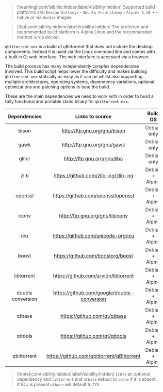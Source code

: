 > [!warning|iconVisibility:hidden|labelVisibility:hidden] Supported build platforms are: `Debian Bullseye` - `Ubuntu Focal|Jammy` - `Alpine 3.10 +` - native or via `docker` images

> [!tip|iconVisibility:hidden|labelVisibility:hidden] The preferred and recommended build platform is Alpine Linux and the recommended method is via docker.

`qbittorrent-nox` is a build of qBittorrent that does not include the desktop components. Instead it is used via the Linux command line and comes with a built in Qt web interface. The web interface is accessed via a browser.

The build process has many independently complex dependencies involved. This build script helps lower the difficulty and makes building `qbittorrent-nox` statically as easy as it can be whilst also supporting multiple architectures, operating systems, dependency variations, optional optimizations and patching options to tune the build.

These are the main dependencies we need to work with in order to build a fully functional and portable static binary for `qbittorrent-nox`.

|   Dependencies    |               Links to source                |    Build OS     | Requirements |
| :---------------: | :------------------------------------------: | :-------------: | :----------: |
|       bison       |         http://ftp.gnu.org/gnu/bison         |   Debian only   |   required   |
|       gawk        |         http://ftp.gnu.org/gnu/gawk          |   Debian only   |   required   |
|       glibc       |         http://ftp.gnu.org/gnu/libc          |   Debian only   |   required   |
|       zlib        |     <https://github.com/zlib-ng/zlib-ng>     | Debian + Alpine |   required   |
|      openssl      |     <https://github.com/openssl/openssl>     | Debian + Alpine |   required   |
|       iconv       |       http://ftp.gnu.org/gnu/libiconv        | Debian + Alpine |   required   |
|        icu        |      https://github.com/unicode-org/icu      | Debian + Alpine |   optional   |
|       boost       |     <https://github.com/boostorg/boost>      | Debian + Alpine |   required   |
|    libtorrent     |     https://github.com/arvidn/libtorrent     | Debian + Alpine |   required   |
| double conversion | https://github.com/google/double-conversion  | Debian + Alpine |   required   |
|      qtbase       |        <https://github.com/qt/qtbase>        | Debian + Alpine |   required   |
|      qttools      |       <https://github.com/qt/qttools>        | Debian + Alpine |   required   |
|    qbittorrent    | <https://github.com/qbittorrent/qBittorrent> | Debian + Alpine |   required   |

> [!note|iconVisibility:hidden|labelVisibility:hidden] `ICU` is an optional dependency and `libtorrent` and `qtbase` default to `iconv` if it is absent. If ICU is present `qtbase` will default to `ICU`
